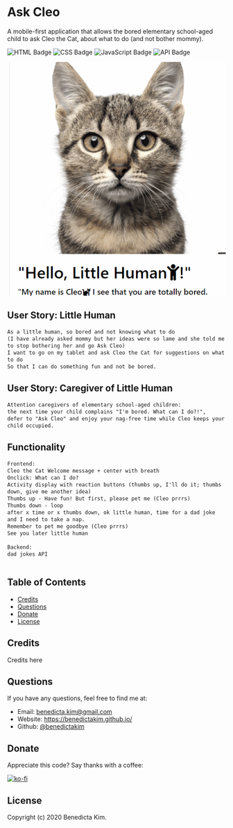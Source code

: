 # Ask Cleo
A mobile-first application that allows the bored elementary school-aged child to ask Cleo the Cat, about what to do (and not bother mommy).

![HTML Badge](https://img.shields.io/badge/-HTML-323795) ![CSS Badge](https://img.shields.io/badge/-CSS-01A990) ![JavaScript Badge](https://img.shields.io/badge/-JavaScript-539436) ![API Badge](https://img.shields.io/badge/-API-F58021)

![Application Screenshot](/images/askcleo.gif)


## User Story: Little Human
```
As a little human, so bored and not knowing what to do 
(I have already asked mommy but her ideas were so lame and she told me to stop bothering her and go Ask Cleo)
I want to go on my tablet and ask Cleo the Cat for suggestions on what to do
So that I can do something fun and not be bored.
```
## User Story: Caregiver of Little Human
```
Attention caregivers of elementary school-aged children: 
the next time your child complains "I'm bored. What can I do?!", 
defer to "Ask Cleo" and enjoy your nag-free time while Cleo keeps your child occupied.
```

## Functionality
```
Frontend:
Cleo the Cat Welcome message + center with breath
Onclick: What can I do?
Activity display with reaction buttons (thumbs up, I'll do it; thumbs down, give me another idea)
Thumbs up - Have fun! But first, please pet me (Cleo prrrs)
Thumbs down - loop
after x time or x thumbs down, ok little human, time for a dad joke and I need to take a nap.
Remember to pet me goodbye (Cleo prrrs)
See you later little human

Backend:
dad jokes API


```


## Table of Contents 
* [Credits](#credits) 
* [Questions](#questions) 
* [Donate](#donate)
* [License](#license)   


## Credits
Credits here 


## Questions
If you have any questions, feel free to find me at:
* Email: benedicta.kim@gmail.com
* Website: https://benedictakim.github.io/ 
* Github: [@benedictakim](https://github.com/benedictakim)


## Donate
Appreciate this code? Say thanks with a coffee:

[![ko-fi](https://www.ko-fi.com/img/githubbutton_sm.svg)](https://ko-fi.com/benedictakim)


## License
Copyright (c) 2020 Benedicta Kim.